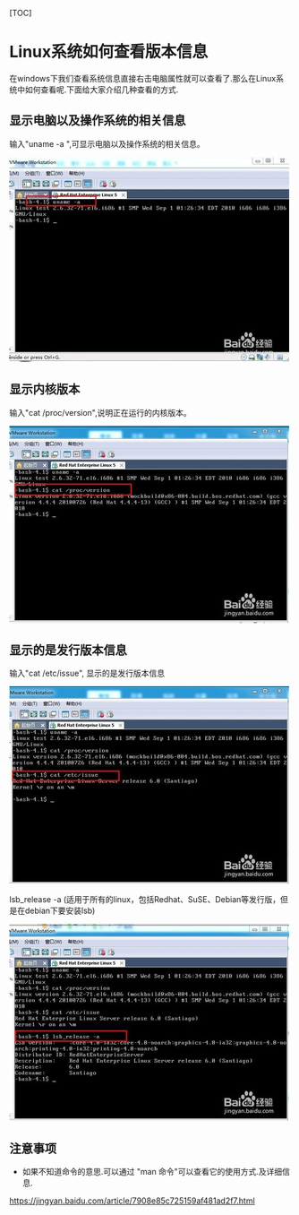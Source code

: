 [TOC]



# Linux系统如何查看版本信息

在windows下我们查看系统信息直接右击电脑属性就可以查看了.那么在Linux系统中如何查看呢.下面给大家介绍几种查看的方式.

## 显示电脑以及操作系统的相关信息

输入"uname -a ",可显示电脑以及操作系统的相关信息。 

[![Linux系统如何查看版本信息](image-201803242038/54fbb2fb43166d225dc6041e442309f79152d282.jpg)](http://jingyan.baidu.com/album/7908e85c725159af481ad2f7.html?picindex=1)

## 显示内核版本

输入"cat /proc/version",说明正在运行的内核版本。

[![Linux系统如何查看版本信息](image-201803242038/500fd9f9d72a60590f73f0902a34349b023bbadc.jpg)](http://jingyan.baidu.com/album/7908e85c725159af481ad2f7.html?picindex=2)

## 显示的是发行版本信息

输入"cat /etc/issue", 显示的是发行版本信息

[![Linux系统如何查看版本信息](image-201803242038/b21bb051f8198618d0e2fe0e48ed2e738ad4e697.jpg)](http://jingyan.baidu.com/album/7908e85c725159af481ad2f7.html?picindex=3)



lsb_release -a (适用于所有的linux，包括Redhat、SuSE、Debian等发行版，但是在debian下要安装lsb)

[![Linux系统如何查看版本信息](image-201803242038/a8ec8a13632762d0f198b535a2ec08fa503dc691.jpg)](http://jingyan.baidu.com/album/7908e85c725159af481ad2f7.html?picindex=4)

 

## 注意事项

- 如果不知道命令的意思.可以通过 "man 命令"可以查看它的使用方式.及详细信息.





https://jingyan.baidu.com/article/7908e85c725159af481ad2f7.html